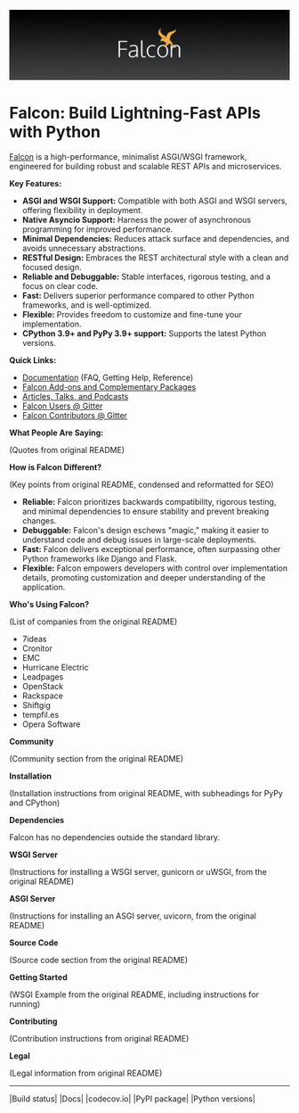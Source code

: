 [![Falcon Logo](https://raw.githubusercontent.com/falconry/falcon/master/logo/banner.jpg)](https://falconframework.org/)

# Falcon: Build Lightning-Fast APIs with Python

[Falcon](https://github.com/falconry/falcon) is a high-performance, minimalist ASGI/WSGI framework, engineered for building robust and scalable REST APIs and microservices.

**Key Features:**

*   **ASGI and WSGI Support:** Compatible with both ASGI and WSGI servers, offering flexibility in deployment.
*   **Native Asyncio Support:** Harness the power of asynchronous programming for improved performance.
*   **Minimal Dependencies:**  Reduces attack surface and dependencies, and avoids unnecessary abstractions.
*   **RESTful Design:**  Embraces the REST architectural style with a clean and focused design.
*   **Reliable and Debuggable:** Stable interfaces, rigorous testing, and a focus on clear code.
*   **Fast:** Delivers superior performance compared to other Python frameworks, and is well-optimized.
*   **Flexible:** Provides freedom to customize and fine-tune your implementation.
*   **CPython 3.9+ and PyPy 3.9+ support:** Supports the latest Python versions.

**Quick Links:**

*   [Documentation](https://falcon.readthedocs.io/en/stable/) (FAQ, Getting Help, Reference)
*   [Falcon Add-ons and Complementary Packages](https://github.com/falconry/falcon/wiki)
*   [Articles, Talks, and Podcasts](https://github.com/falconry/falcon/wiki/Articles,-Talks-and-Podcasts)
*   [Falcon Users @ Gitter](https://gitter.im/falconry/user)
*   [Falcon Contributors @ Gitter](https://gitter.im/falconry/dev)

**What People Are Saying:**

(Quotes from original README)

**How is Falcon Different?**

(Key points from original README, condensed and reformatted for SEO)

*   **Reliable:** Falcon prioritizes backwards compatibility, rigorous testing, and minimal dependencies to ensure stability and prevent breaking changes.
*   **Debuggable:**  Falcon's design eschews "magic," making it easier to understand code and debug issues in large-scale deployments.
*   **Fast:** Falcon delivers exceptional performance, often surpassing other Python frameworks like Django and Flask.
*   **Flexible:**  Falcon empowers developers with control over implementation details, promoting customization and deeper understanding of the application.

**Who's Using Falcon?**

(List of companies from the original README)

*   7ideas
*   Cronitor
*   EMC
*   Hurricane Electric
*   Leadpages
*   OpenStack
*   Rackspace
*   Shiftgig
*   tempfil.es
*   Opera Software

**Community**

(Community section from the original README)

**Installation**

(Installation instructions from original README, with subheadings for PyPy and CPython)

**Dependencies**

Falcon has no dependencies outside the standard library.

**WSGI Server**

(Instructions for installing a WSGI server, gunicorn or uWSGI, from the original README)

**ASGI Server**

(Instructions for installing an ASGI server, uvicorn, from the original README)

**Source Code**

(Source code section from the original README)

**Getting Started**

(WSGI Example from the original README, including instructions for running)

**Contributing**

(Contribution instructions from original README)

**Legal**

(Legal information from original README)

---
|Build status| |Docs| |codecov.io| |PyPI package| |Python versions|